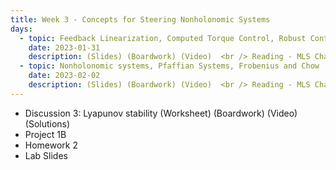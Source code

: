 ```yaml
---
title: Week 3 - Concepts for Steering Nonholonomic Systems
days:
  - topic: Feedback Linearization, Computed Torque Control, Robust Control
    date: 2023-01-31
    description: (Slides) (Boardwork) (Video)  <br /> Reading - MLS Chapter 5
  - topic: Nonholonomic systems, Pfaffian Systems, Frobenius and Chow
    date: 2023-02-02
    description: (Slides) (Boardwork) (Video)  <br /> Reading - MLS Chapter 7
---
```


- Discussion 3: Lyapunov stability (Worksheet) (Boardwork) (Video) (Solutions)
- Project 1B
- Homework 2
- Lab Slides
